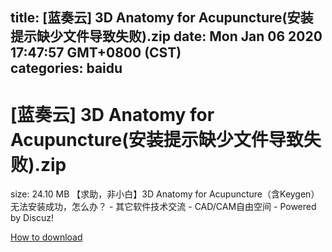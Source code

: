 
title: [蓝奏云]   3D Anatomy for Acupuncture(安装提示缺少文件导致失败).zip
date: Mon Jan 06 2020 17:47:57 GMT+0800 (CST)    
categories: baidu
---

# [蓝奏云]   3D Anatomy for Acupuncture(安装提示缺少文件导致失败).zip
size: 24.10 MB
 【求助，非小白】3D Anatomy for Acupuncture（含Keygen）无法安装成功，怎么办？ - 其它软件技术交流 - CAD/CAM自由空间 - Powered by Discuz!
 

[How to download](https://bpcam.bemobtrk.com/go/2ceec3aa-1ca2-46d6-b9ff-aaa5c184517c?jno=2731)